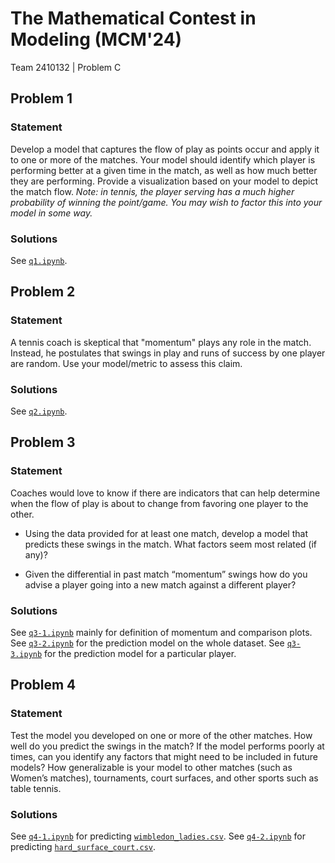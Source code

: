 # The Mathematical Contest in Modeling (MCM'24)

Team 2410132 | Problem C

## Problem 1

### Statement

Develop a model that captures the flow of play as points occur and apply it to one or more of the matches. Your model should identify which player is performing better at a given time in the match, as well as how much better they are performing. Provide a visualization based on your model to depict the match flow. *Note: in tennis, the player serving has a much higher probability of winning the point/game. You may wish to factor this into your model in some way.*

### Solutions

See [`q1.ipynb`](./q1.ipynb).

## Problem 2

### Statement

A tennis coach is skeptical that "momentum" plays any role in the match. Instead, he postulates that swings in play and runs of success by one player are random. Use your model/metric to assess this claim.

### Solutions

See [`q2.ipynb`](./q2.ipynb).

## Problem 3

### Statement

Coaches would love to know if there are indicators that can help determine when the flow of play is about to change from favoring one player to the other.

- Using the data provided for at least one match, develop a model that predicts 
these swings in the match. What factors seem most related (if any)?

- Given the differential in past match “momentum” swings how do you advise a 
player going into a new match against a different player? 

### Solutions

See [`q3-1.ipynb`](./q3-1.ipynb) mainly for definition of momentum and comparison plots. See [`q3-2.ipynb`](./q3-2.ipynb) for the prediction model on the whole dataset. See [`q3-3.ipynb`](./q3-3.ipynb) for the prediction model for a particular player.

## Problem 4

### Statement

Test the model you developed on one or more of the other matches. How well do you predict the swings in the match? If the model performs poorly at times, can you identify any factors that might need to be included in future models? How generalizable is your model to other matches (such as Women’s matches), tournaments, court surfaces, and other sports such as table tennis.

### Solutions

See [`q4-1.ipynb`](./q4-1.ipynb) for predicting [`wimbledon_ladies.csv`](./wimbledon_ladies.csv). See [`q4-2.ipynb`](./q4-2.ipynb) for predicting [`hard_surface_court.csv`](./hard_surface_court.csv).
